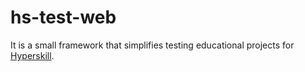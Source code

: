 # hs-test-web
It is a small framework that simplifies testing educational projects for [Hyperskill](https://hyperskill.org).
